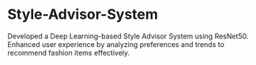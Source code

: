 # Style-Advisor-System
Developed a Deep Learning-based Style Advisor System using ResNet50. Enhanced user experience by analyzing preferences and trends to recommend fashion items effectively.
